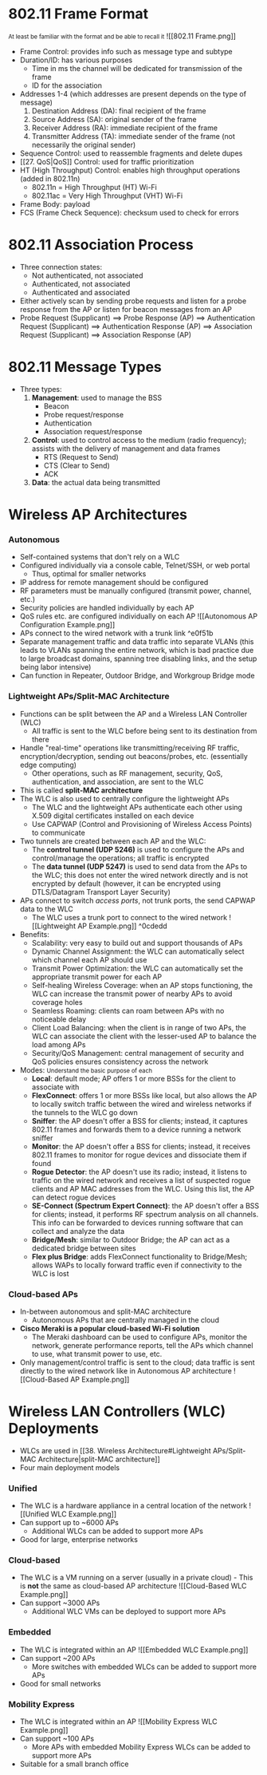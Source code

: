 # 802.11 Frame Format
<small>At least be familiar with the format and be able to recall it</small>
![[802.11 Frame.png]]

- Frame Control: provides info such as message type and subtype
- Duration/ID: has various purposes
	- Time in ms the channel will be dedicated for transmission of the frame
	- ID for the association
- Addresses 1-4 (which addresses are present depends on the type of message)
	1. Destination Address (DA): final recipient of the frame
	2. Source Address (SA): original sender of the frame
	3. Receiver Address (RA): immediate recipient of the frame
	4. Transmitter Address (TA): immediate sender of the frame (not necessarily the original sender)
- Sequence Control: used to reassemble fragments and delete dupes
- [[27. QoS|QoS]] Control: used for traffic prioritization
- HT (High Throughput) Control: enables high throughput operations (added in 802.11n)
	- 802.11n = High Throughput (HT) Wi-Fi
	- 802.11ac = Very High Throughput (VHT) Wi-Fi
- Frame Body: payload
- FCS (Frame Check Sequence): checksum used to check for errors
# 802.11 Association Process
- Three connection states:
	- Not authenticated, not associated
	- Authenticated, not associated
	- Authenticated and associated
- Either actively scan by sending probe requests and listen for a probe response from the AP or listen for beacon messages from an AP
- Probe Request (Supplicant) ==> Probe Response (AP) ==> Authentication Request (Supplicant) ==> Authentication Response (AP) ==> Association Request (Supplicant) ==> Association Response (AP)
# 802.11 Message Types
- Three types:
	1. **Management**: used to manage the BSS
		- Beacon
		- Probe request/response
		- Authentication
		- Association request/response
	2. **Control**: used to control access to the medium (radio frequency); assists with the delivery of management and data frames
		- RTS (Request to Send)
		- CTS (Clear to Send)
		- ACK
	3. **Data**: the actual data being transmitted
# Wireless AP Architectures
### Autonomous
- Self-contained systems that don't rely on a WLC
- Configured individually via a console cable, Telnet/SSH, or web portal
	- Thus, optimal for smaller networks
- IP address for remote management should be configured
- RF parameters must be manually configured (transmit power, channel, etc.)
- Security policies are handled individually by each AP
- QoS rules etc. are configured individually on each AP
![[Autonomous AP Configuration Example.png]]
- APs connect to the wired network with a trunk link ^e0f51b
- Separate management traffic and data traffic into separate VLANs (this leads to VLANs spanning the entire network, which is bad practice due to large broadcast domains, spanning tree disabling links, and the setup being labor intensive)
- Can function in Repeater, Outdoor Bridge, and Workgroup Bridge mode
### Lightweight APs/Split-MAC Architecture
- Functions can be split between the AP and a Wireless LAN Controller (WLC)
	- All traffic is sent to the WLC before being sent to its destination from there
- Handle "real-time" operations like transmitting/receiving RF traffic, encryption/decryption, sending out beacons/probes, etc. (essentially edge computing)
	- Other operations, such as RF management, security, QoS, authentication, and association, are sent to the WLC
- This is called **split-MAC architecture**
- The WLC is also used to centrally configure the lightweight APs
	- The WLC and the lightweight APs authenticate each other using X.509 digital certificates installed on each device
	- Use CAPWAP (Control and Provisioning of Wireless Access Points) to communicate
- Two tunnels are created between each AP and the WLC:
	- The **control tunnel (UDP 5246)** is used to configure the APs and control/manage the operations; all traffic is encrypted
	- The **data tunnel (UDP 5247)** is used to send data from the APs to the WLC; this does not enter the wired network directly and is not encrypted by default (however, it can be encrypted using DTLS/Datagram Transport Layer Security)
- APs connect to switch *access ports*, not trunk ports, the send CAPWAP data to the WLC
	- The WLC uses a trunk port to connect to the wired network
![[Lightweight AP Example.png]] ^0cdedd
- Benefits:
	- Scalability: very easy to build out and support thousands of APs
	- Dynamic Channel Assignment: the WLC can automatically select which channel each AP should use
	- Transmit Power Optimization: the WLC can automatically set the appropriate transmit power for each AP
	- Self-healing Wireless Coverage: when an AP stops functioning, the WLC can increase the transmit power of nearby APs to avoid coverage holes
	- Seamless Roaming: clients can roam between APs with no noticeable delay
	- Client Load Balancing: when the client is in range of two APs, the WLC can associate the client with the lesser-used AP to balance the load among APs
	- Security/QoS Management: central management of security and QoS policies ensures consistency across the network
- Modes:
<small>Understand the basic purpose of each</small>
	- **Local**: default mode; AP offers 1 or more BSSs for the client to associate with
	- **FlexConnect**: offers 1 or more BSSs like local, but also allows the AP to locally switch traffic between the wired and wireless networks if the tunnels to the WLC go down
	- **Sniffer**: the AP doesn't offer a BSS for clients; instead, it captures 802.11 frames and forwards them to a device running a network sniffer
	- **Monitor**: the AP doesn't offer a BSS for clients; instead, it receives 802.11 frames to monitor for rogue devices and dissociate them if found
	- **Rogue Detector**: the AP doesn't use its radio; instead, it listens to traffic on the wired network and receives a list of suspected rogue clients and AP MAC addresses from the WLC. Using this list, the AP can detect rogue devices
	- **SE-Connect (Spectrum Expert Connect)**: the AP doesn't offer a BSS for clients; instead, it performs RF spectrum analysis on all channels. This info can be forwarded to devices running software that can collect and analyze the data
	- **Bridge/Mesh**: similar to Outdoor Bridge; the AP can act as a dedicated bridge between sites
	- **Flex plus Bridge**: adds FlexConnect functionality to Bridge/Mesh; allows WAPs to locally forward traffic even if connectivity to the WLC is lost
### Cloud-based APs
- In-between autonomous and split-MAC architecture
	- Autonomous APs that are centrally managed in the cloud
- **Cisco Meraki is a popular cloud-based Wi-Fi solution**
	- The Meraki dashboard can be used to configure APs, monitor the network, generate performance reports, tell the APs which channel to use, what transmit power to use, etc.
- Only management/control traffic is sent to the cloud; data traffic is sent directly to the wired network like in Autonomous AP architecture
![[Cloud-Based AP Example.png]]
# Wireless LAN Controllers (WLC) Deployments
- WLCs are used in [[38. Wireless Architecture#Lightweight APs/Split-MAC Architecture|split-MAC architecture]]
- Four main deployment models
### Unified
- The WLC is a hardware appliance in a central location of the network
![[Unified WLC Example.png]]
- Can support up to ~6000 APs
	- Additional WLCs can be added to support more APs
- Good for large, enterprise networks
### Cloud-based
- The WLC is a VM running on a server (usually in a private cloud)
		- This is **not** the same as cloud-based AP architecture
![[Cloud-Based WLC Example.png]]
- Can support ~3000 APs
	- Additional WLC VMs can be deployed to support more APs
### Embedded
- The WLC is integrated within an AP
![[Embedded WLC Example.png]]
- Can support ~200 APs
	- More switches with embedded WLCs can be added to support more APs
- Good for small networks
### Mobility Express
- The WLC is integrated within an AP
![[Mobility Express WLC Example.png]]
- Can support ~100 APs
	- More APs with embedded Mobility Express WLCs can be added to support more APs
- Suitable for a small branch office